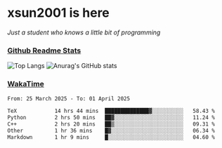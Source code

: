 # xsun2001 is here

*Just a student who knows a little bit of programming*

### [Github Readme Stats](https://github.com/anuraghazra/github-readme-stats)

![Top Langs](https://github-readme-stats.vercel.app/api/top-langs/?username=xsun2001&layout=compact&theme=radical) ![Anurag's GitHub stats](https://github-readme-stats.vercel.app/api?username=xsun2001&show_icons=true&theme=radical)

### [WakaTime](https://wakatime.com)

<!--START_SECTION:waka-->

```txt
From: 25 March 2025 - To: 01 April 2025

TeX            14 hrs 44 mins  ██████████████▓░░░░░░░░░░   58.43 %
Python         2 hrs 50 mins   ██▓░░░░░░░░░░░░░░░░░░░░░░   11.24 %
C++            2 hrs 20 mins   ██▒░░░░░░░░░░░░░░░░░░░░░░   09.31 %
Other          1 hr 36 mins    █▓░░░░░░░░░░░░░░░░░░░░░░░   06.34 %
Markdown       1 hr 9 mins     █░░░░░░░░░░░░░░░░░░░░░░░░   04.60 %
```

<!--END_SECTION:waka-->
